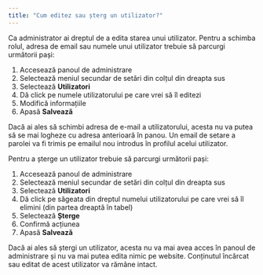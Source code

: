 ```yaml
---
title: "Cum editez sau șterg un utilizator?"
---
```


Ca administrator ai dreptul de a edita starea unui utilizator. Pentru a
schimba rolul, adresa de email sau numele unui utilizator trebuie să
parcurgi următorii pași:

1)  Accesează panoul de administrare
2)  Selectează meniul secundar de setări din colțul din dreapta sus
3)  Selectează **Utilizatori**
4)  Dă click pe numele utilizatorului pe care vrei să îl editezi
5)  Modifică informațiile
6)  Apasă **Salvează**

Dacă ai ales să schimbi adresa de e-mail a utilizatorului, acesta nu va
putea să se mai logheze cu adresa anterioară în panou. Un email de
setare a parolei va fi trimis pe emailul nou introdus în profilul acelui
utilizator.

Pentru a șterge un utilizator trebuie să parcurgi următorii pași:

1)  Accesează panoul de administrare
2)  Selectează meniul secundar de setări din colțul din dreapta sus
3)  Selectează **Utilizatori**
4)  Dă click pe săgeata din dreptul numelui utilizatorului pe care vrei
    să îl elimini (din partea dreaptă în tabel)
5)  Selectează **Șterge**
6)  Confirmă acțiunea
7)  Apasă **Salvează**

Dacă ai ales să ștergi un utilizator, acesta nu va mai avea acces în
panoul de administrare și nu va mai putea edita nimic pe website.
Conținutul încărcat sau editat de acest utilizator va rămâne intact.
